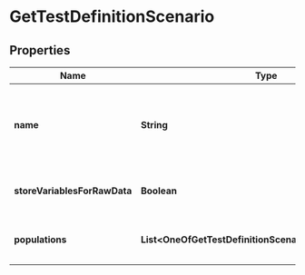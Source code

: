 # GetTestDefinitionScenario

## Properties
Name | Type | Description | Notes
------------ | ------------- | ------------- | -------------
**name** | **String** | Unique name/identifier of the scenario, identical to the name of the test. | 
**storeVariablesForRawData** | **Boolean** | This option allows storing variables for raw data. |  [optional]
**populations** | **List&lt;OneOfGetTestDefinitionScenarioPopulationsItems&gt;** | The list of runtime settings per population | 
